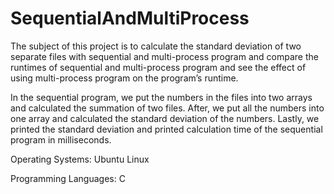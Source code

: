 # SequentialAndMultiProcess


The subject of this project is to calculate the standard deviation of two separate files with sequential and multi-process program and compare the runtimes of sequential and multi-process program and see the effect of using multi-process program on the program’s runtime. 

In the sequential program, we put the numbers in the files into two arrays and calculated the summation of two files. After, we put all the numbers into one array and calculated the standard deviation of the numbers. Lastly, we printed the standard deviation and printed calculation time of the sequential program in milliseconds.

Operating Systems: Ubuntu Linux

Programming Languages: C
